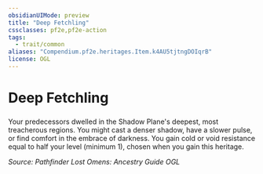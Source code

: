```yaml
---
obsidianUIMode: preview
title: "Deep Fetchling"
cssclasses: pf2e,pf2e-action
tags:
  - trait/common
aliases: "Compendium.pf2e.heritages.Item.k4AU5tjtngDOIqrB"
license: OGL
---
```

# Deep Fetchling

### 






Your predecessors dwelled in the Shadow Plane's deepest, most treacherous regions. You might cast a denser shadow, have a slower pulse, or find comfort in the embrace of darkness. You gain cold or void resistance equal to half your level (minimum 1), chosen when you gain this heritage.

*Source: Pathfinder Lost Omens: Ancestry Guide*
*OGL*